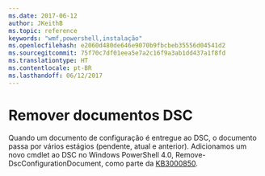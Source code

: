 ```yaml
---
ms.date: 2017-06-12
author: JKeithB
ms.topic: reference
keywords: "wmf,powershell,instalação"
ms.openlocfilehash: e2060d480de646e9070b9fbcbeb35556d04541d2
ms.sourcegitcommit: 75f70c7df01eea5e7a2c16f9a3ab1dd437a1f8fd
ms.translationtype: HT
ms.contentlocale: pt-BR
ms.lasthandoff: 06/12/2017
---
```

<a id="remove-dsc-documents" class="xliff"></a>
# Remover documentos DSC

Quando um documento de configuração é entregue ao DSC, o documento passa por vários estágios (pendente, atual e anterior). Adicionamos um novo cmdlet ao DSC no Windows PowerShell 4.0, Remove-DscConfigurationDocument, como parte da [KB3000850](https://support.microsoft.com/en-us/kb/3000850). 

